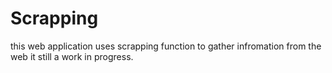 # Scrapping

this web application uses scrapping function to gather infromation from the web it still a work in progress. 
